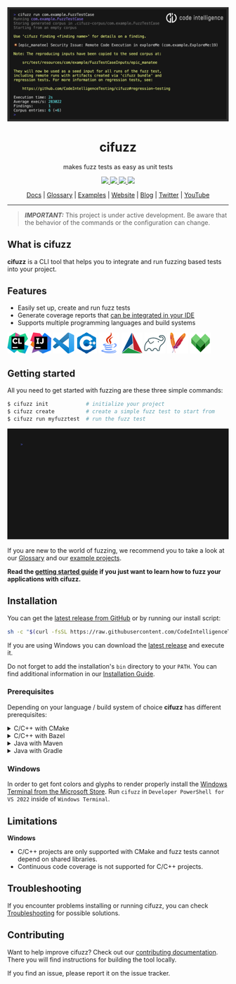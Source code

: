 <div align="center">
  <a href="https://code-intelligence.com"><img src="/docs/assets/header.png" alt="cifuzz by Code Intelligence" /></a>
  <h1>cifuzz</h1>
  <p>makes fuzz tests as easy as unit tests</p>
  <a href="https://github.com/CodeIntelligenceTesting/cifuzz/releases">
    <img src="https://img.shields.io/github/v/release/CodeIntelligenceTesting/cifuzz">
  </a>
  <a href="https://github.com/CodeIntelligenceTesting/cifuzz/actions/workflows/pipeline_tests.yml?query=branch%3Amain">
    <img src="https://img.shields.io/github/actions/workflow/status/CodeIntelligenceTesting/cifuzz/pipeline_tests.yml?branch=main&logo=github" />
  </a>
  <a href="https://github.com/CodeIntelligenceTesting/cifuzz/blob/main/CONTRIBUTING.md">
    <img src="https://img.shields.io/badge/PRs-welcome-brightgreen.svg" />
  </a>
  <a href="https://github.com/CodeIntelligenceTesting/cifuzz/blob/main/LICENSE">
    <img src="https://img.shields.io/github/license/CodeIntelligenceTesting/cifuzz" />
  </a>

  <br />

<a href="https://docs.code-intelligence.com/cifuzz-cli" target="_blank">Docs</a>
|
<a href="https://github.com/CodeIntelligenceTesting/cifuzz/blob/main/docs/Glossary.md">Glossary</a>
|
<a href="https://github.com/CodeIntelligenceTesting/cifuzz/tree/main/examples">Examples</a>
|
<a href="https://www.code-intelligence.com/" target="_blank">Website</a>
|
<a href="https://www.code-intelligence.com/blog" target="_blank">Blog</a>
|
<a href="https://twitter.com/CI_Fuzz" target="_blank">Twitter</a>
|
<a href="https://www.youtube.com/channel/UCjXN5ac3tgXgtuCoSnQaEmA" target="_blank">YouTube</a>
</div>

---
> **_IMPORTANT:_** This project is under active development.
> Be aware that the behavior of the commands or the configuration
> can change.

## What is cifuzz

**cifuzz** is a CLI tool that helps you to integrate and run fuzzing
based tests into your project.

## Features

* Easily set up, create and run fuzz tests
* Generate coverage reports that [can be integrated in your
  IDE](docs/Coverage-ide-integrations.md)
* Supports multiple programming languages and build systems

![CLion](/docs/assets/tools/clion.png)
![IDEA](/docs/assets/tools/idea.png)
![VSCode](/docs/assets/tools/vscode.png)
![C++](/docs/assets/tools/cpp.png)
![Java](/docs/assets/tools/java.png)
![CMake](/docs/assets/tools/cmake.png)
![gradle](/docs/assets/tools/gradle.png)
![Maven](/docs/assets/tools/maven.png)
![Bazel](/docs/assets/tools/bazel.png)

## Getting started

All you need to get started with fuzzing are these three simple commands:

```elixir
$ cifuzz init            # initialize your project
$ cifuzz create          # create a simple fuzz test to start from
$ cifuzz run myfuzztest  # run the fuzz test
```

![CLI showcase](/docs/assets/showcase.gif)

If you are new to the world of fuzzing, we recommend you to take a
look at our [Glossary](docs/Glossary.md) and our
[example projects](examples/).

**Read the [getting started guide](docs/Getting-Started.md) if you just want to
learn how to fuzz your applications with cifuzz.**

## Installation

You can get the
[latest release from GitHub](https://github.com/CodeIntelligenceTesting/cifuzz/releases/latest)
or by running our install script:

```bash
sh -c "$(curl -fsSL https://raw.githubusercontent.com/CodeIntelligenceTesting/cifuzz/main/install.sh)"
```
If you are using Windows you can download
the [latest release](https://github.com/CodeIntelligenceTesting/cifuzz/releases/latest/download/cifuzz_installer_windows_amd64.exe)
and execute it.

Do not forget to add the installation's `bin` directory to your `PATH`. 
You can find additional information in our [Installation Guide](docs/Installation-Guide.md).

### Prerequisites

Depending on your language / build system of choice **cifuzz** has
different prerequisites:

<details>
 <summary>C/C++ with CMake</summary>

* [CMake >= 3.16](https://cmake.org/)
* [LLVM >= 11](https://clang.llvm.org/get_started.html)

**Ubuntu / Debian**
<!-- when changing this, please make sure it is in sync with the E2E pipeline -->

```bash
sudo apt install cmake clang llvm lcov
```

**Arch**
<!-- when changing this, please make sure it is in sync with the E2E pipeline -->

```bash
sudo pacman -S cmake clang llvm lcov
```

**macOS**
<!-- when changing this, please make sure it is in sync with the E2E pipeline -->

```bash
brew install cmake llvm lcov
```

**Windows**

At least Visual Studio 2022 version 17 is required.

Please make sure to
* select **"Develop Desktop C++ applications"** in the Visual Studio Installer
* check **"C++ Clang Compiler for Windows"** in the "Individual Components" tab
* check **"C++ CMake Tools for Windows"** in the "Individual Components" tab

You can add these components anytime by choosing "Modify" in the Visual Studio Installer.

```bash
choco install lcov
```

You may have to add %ChocolateyInstall%\lib\lcov\tools\bin to your PATH variable.

</details>

<details>
 <summary>C/C++ with Bazel</summary>

* [Bazel >= 5.3.2 (>=6.0.0 on macOS)](https://bazel.build/install)
* Java JDK >= 8 (1.8) (e.g. [OpenJDK](https://openjdk.java.net/install/) or
  [Zulu](https://www.azul.com/downloads/zulu-community/))
  is needed for Bazel's coverage feature.
* [LLVM >= 11](https://clang.llvm.org/get_started.html)
* [lcov](https://github.com/linux-test-project/lcov)

**Ubuntu / Debian**
<!-- when changing this, please make sure it is in sync with the E2E pipeline -->
```bash
sudo apt install clang llvm lcov default-jdk zip

# install bazelisk
sudo curl -L https://github.com/bazelbuild/bazelisk/releases/latest/download/bazelisk-linux-amd64 -o /usr/local/bin/bazel
sudo chmod +x /usr/local/bin/bazel
```

**Arch**
<!-- when changing this, please make sure it is in sync with the E2E pipeline -->
```bash
sudo pacman -S clang llvm lcov python jdk-openjdk zip

# install bazelisk
sudo curl -L https://github.com/bazelbuild/bazelisk/releases/latest/download/bazelisk-linux-amd64 -o /usr/local/bin/bazel
sudo chmod +x /usr/local/bin/bazel
```

**macOS**
<!-- when changing this, please make sure it is in sync with the E2E pipeline -->
```bash
brew install llvm lcov openjdk bazelisk zip
```

**Windows**
Bazel C/C++ projects are currently not supported on Windows.

</details>

<details>
 <summary>Java with Maven</summary>

* Java JDK >= 8 (1.8) (e.g. [OpenJDK](https://openjdk.java.net/install/) or
  [Zulu](https://www.azul.com/downloads/zulu-community/))
* [Maven](https://maven.apache.org/install.html)

**Ubuntu / Debian**
<!-- when changing this, please make sure it is in sync with the E2E pipeline -->

```bash
sudo apt install default-jdk maven
```

**Arch**
<!-- when changing this, please make sure it is in sync with the E2E pipeline -->

```bash
sudo pacman -S jdk-openjdk maven
```

**macOS**
<!-- when changing this, please make sure it is in sync with the E2E pipeline -->

```bash
brew install openjdk maven
```

**Windows**
<!-- when changing this, please make sure it is in sync with the E2E pipeline -->

```bash
choco install microsoft-openjdk maven
```

</details>

<details>
 <summary>Java with Gradle</summary>

* Java JDK >= 8 (1.8) (e.g. [OpenJDK](https://openjdk.java.net/install/) or
  [Zulu](https://www.azul.com/downloads/zulu-community/))
* [Gradle](https://gradle.org/install/) >= 6.1 

**Ubuntu / Debian**
<!-- when changing this, please make sure it is in sync with the E2E pipeline -->

```bash
sudo apt install default-jdk gradle
```

**Arch**
<!-- when changing this, please make sure it is in sync with the E2E pipeline -->

```bash
sudo pacman -S jdk-openjdk gradle
```

**macOS**
<!-- when changing this, please make sure it is in sync with the E2E pipeline -->

```bash
brew install openjdk gradle
```

**Windows**
<!-- when changing this, please make sure it is in sync with the E2E pipeline -->

```bash
choco install microsoft-openjdk gradle
```

</details>

### Windows

In order to get font colors and glyphs to render properly install the 
[Windows Terminal from the Microsoft Store](https://aka.ms/terminal).
Run `cifuzz` in `Developer PowerShell for VS 2022` inside of `Windows Terminal`. 

## Limitations

**Windows**

* C/C++ projects are only supported with CMake and fuzz tests cannot depend on shared libraries.
* Continuous code coverage is not supported for C/C++ projects.

## Troubleshooting

If you encounter problems installing or running cifuzz, you can check [Troubleshooting](docs/Troubleshooting.md)
for possible solutions.

## Contributing

Want to help improve cifuzz? Check out our [contributing documentation](CONTRIBUTING.md).
There you will find instructions for building the tool locally.

If you find an issue, please report it on the issue tracker.
